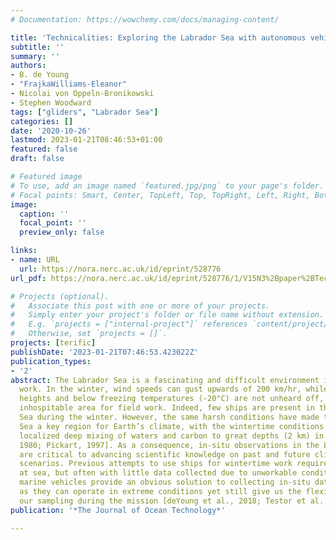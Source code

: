 ```yaml
---
# Documentation: https://wowchemy.com/docs/managing-content/

title: 'Technicalities: Exploring the Labrador Sea with autonomous vehicles'
subtitle: ''
summary: ''
authors:
- B. de Young
- "FrajkaWilliams-Eleanor"
- Nicolai von Oppeln-Bronikowski
- Stephen Woodward
tags: ["gliders", "Labrador Sea"]
categories: []
date: '2020-10-26'
lastmod: 2023-01-21T08:46:53+01:00
featured: false
draft: false

# Featured image
# To use, add an image named `featured.jpg/png` to your page's folder.
# Focal points: Smart, Center, TopLeft, Top, TopRight, Left, Right, BottomLeft, Bottom, BottomRight.
image:
  caption: ''
  focal_point: ''
  preview_only: false

links:
- name: URL
  url: https://nora.nerc.ac.uk/id/eprint/528776
url_pdf: https://nora.nerc.ac.uk/id/eprint/528776/1/V15N3%2Bpaper%2BTechnicalities%2BdeYoung%2Bet%2Bal%2BLR.pdf

# Projects (optional).
#   Associate this post with one or more of your projects.
#   Simply enter your project's folder or file name without extension.
#   E.g. `projects = ["internal-project"]` references `content/project/deep-learning/index.md`.
#   Otherwise, set `projects = []`.
projects: [terific]
publishDate: '2023-01-21T07:46:53.423022Z'
publication_types:
- '2'
abstract: The Labrador Sea is a fascinating and difficult environment in which to
  work. In the winter, wind speeds can gust upwards of 200 km/hr, while 10-m wave
  heights and below freezing temperatures (-20°C) are not unheard off, making it an
  inhospitable area for field work. Indeed, few ships are present in the Labrador
  Sea during the winter. However, the same harsh conditions have made the Labrador
  Sea a key region for Earth’s climate, with the wintertime conditions resulting in
  localized deep mixing of waters and carbon to great depths (2 km) in the ocean [Lazier,
  1980; Pickart, 1997]. As a consequence, in-situ observations in the Labrador Sea
  are critical to advancing scientific knowledge on past and future climate change
  scenarios. Previous attempts to use ships for wintertime work required long expeditions
  at sea, but often with little data collected due to unworkable conditions. Autonomous
  marine vehicles provide an obvious solution to collecting in-situ data in the wintertime,
  as they can operate in extreme conditions yet still give us the flexibility to adapt
  our sampling during the mission [deYoung et al., 2018; Testor et al., 2019].
publication: '*The Journal of Ocean Technology*'

---
```

